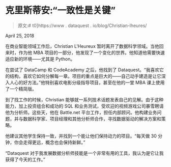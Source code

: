 # 克里斯蒂安:“一致性是关键”

> 原文:# t0]https://www . dataquest . io/blog/Christian-lheures/

April 25, 2018

在商业智能领域工作后，Christian L'Heureux 暂时离开了数据科学领域。当他回来时，作为他 MBA 项目的一部分，他发现了一个变化的世界。他知道他需要快速适应新的环境——尤其是 Python。

在尝试了 DataCamp 和 CodeAcademy 之后，他找到了 Dataquest。“我喜欢它的结构，喜欢它如何分解每一章。项目的重点是巨大的——自己动手建造是让它深入人心的好方法。”他特别喜欢电影分级指导项目，甚至在他的一堂 MBA 课上使用了一个精简版。

到了找工作的时候，Christian 能够就一系列技术话题发表自己的见解。由于这种能力，加上投资组合和成功的 SQL 和业务测试，受欢迎的视频游戏公司暴雪聘请他为分析师。这些天，他在 Battle.net 平台工作，担任内部顾问。他构建业务问题，并与数据科学家、项目经理和其他分析师合作，寻找数据驱动的解决方案和策略。

他建议其他学生保持一致，并找到一个能让他们保持动力的项目。“每天做 30 分钟，你会走得更远，概念也会保持新鲜。”

“Dataquest 对于我发展数据分析师技能是一个非常有用的工具，我认为是它让我获得了今天的工作。”
